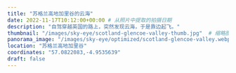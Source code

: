```yaml
---
title: "苏格兰高地加里谷的云海"
date: 2022-11-17T10:12:00+00:00 # 从照片中提取的拍摄日期
description: "自驾穿越英国的路上，突然发现云海，于是靠边起飞。"
thumbnail: "/images/sky-eye/scotland-glencoe-valley-thumb.jpg"  # 缩略图路径
panorama_image: "/images/sky-eye/optimized/scotland-glencoe-valley.webp"   # 优化后的全景图路径
location: "苏格兰高地加里谷"
coordinates: "57.0822083,-4.9535639"
draft: false
---
```

